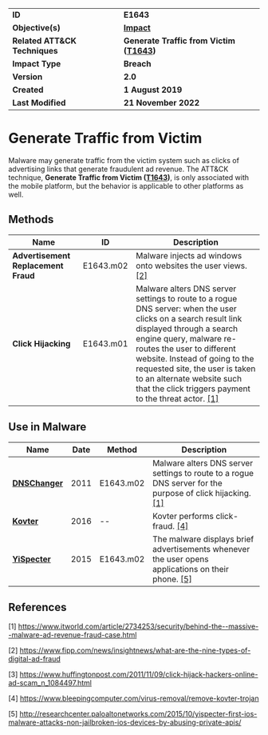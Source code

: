 <table>
<tr>
<td><b>ID</b></td>
<td><b>E1643</b></td>
</tr>
<tr>
<td><b>Objective(s)</b></td>
<td><b><a href="../impact">Impact</a></b></td>
</tr>
<tr>
<td><b>Related ATT&CK Techniques</b></td>
<td><b>Generate Traffic from Victim (<a href="https://attack.mitre.org/techniques/T1643/">T1643</a>)</b></td>
</tr>
<tr>
<td><b>Impact Type</b></td>
<td><b>Breach</b></td>
</tr>
<tr>
<td><b>Version</b></td>
<td><b>2.0</b></td>
</tr>
<tr>
<td><b>Created</b></td>
<td><b>1 August 2019</b></td>
</tr>
<tr>
<td><b>Last Modified</b></td>
<td><b>21 November 2022</b></td>
</tr>
</table>


# Generate Traffic from Victim

Malware may generate traffic from the victim system such as clicks of advertising links that generate fraudulent ad revenue. The ATT&CK technique, **Generate Traffic from Victim ([T1643](https://attack.mitre.org/techniques/T1643/))**, is only associated with the mobile platform, but the behavior is applicable to other platforms as well.

## Methods

|Name|ID|Description|
|---|---|---|
|**Advertisement Replacement Fraud**|E1643.m02|Malware injects ad windows onto websites the user views. [[2]](#2)|
|**Click Hijacking**|E1643.m01|Malware alters DNS server settings to route to a rogue DNS server: when the user clicks on a search result link displayed through a search engine query, malware re-routes the user to different website. Instead of going to the requested site, the user is taken to an alternate website such that the click triggers payment to the threat actor. [[1]](#1)|

## Use in Malware

|Name|Date|Method|Description|
|---|---|---|---|
|[**DNSChanger**](../xample-malware/dnschanger.md)|2011|E1643.m02|Malware alters DNS server settings to route to a rogue DNS server for the purpose of click hijacking. [[1]](#1)|
|[**Kovter**](../xample-malware/kovter.md)|2016|--|Kovter performs click-fraud. [[4]](#4)|
|[**YiSpecter**](../xample-malware/yispecter.md)|2015|E1643.m02|The malware displays brief advertisements whenever the user opens applications on their phone. [[5]](#5)|

## References

<a name="1">[1]</a> https://www.itworld.com/article/2734253/security/behind-the--massive--malware-ad-revenue-fraud-case.html

<a name="2">[2]</a> https://www.fipp.com/news/insightnews/what-are-the-nine-types-of-digital-ad-fraud

<a name="3">[3]</a> https://www.huffingtonpost.com/2011/11/09/click-hijack-hackers-online-ad-scam_n_1084497.html

<a name="4">[4]</a> https://www.bleepingcomputer.com/virus-removal/remove-kovter-trojan

<a name="5">[5]</a> http://researchcenter.paloaltonetworks.com/2015/10/yispecter-first-ios-malware-attacks-non-jailbroken-ios-devices-by-abusing-private-apis/

